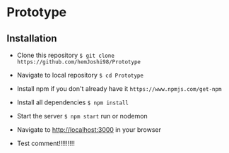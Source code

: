# Prototype

## Installation

- Clone this repository
  `$ git clone https://github.com/hemJoshi98/Prototype`
- Navigate to local repository
  `$ cd Prototype`
- Install npm if you don't already have it
  `https://www.npmjs.com/get-npm`
- Install all dependencies
  `$ npm install`
- Start the server
  `$ npm start` run or nodemon
- Navigate to [http://localhost:3000](http://localhost:3000) in your browser

- Test comment!!!!!!!!!
